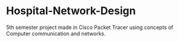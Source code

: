 # Hospital-Network-Design
5th semester project made in Cisco Packet Tracer using concepts of Computer communication and networks.
